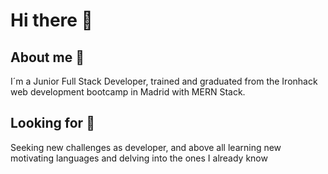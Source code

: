 # Hi there 👋

## About me 🐸
I´m a Junior Full Stack Developer, trained and graduated from the Ironhack web development bootcamp in Madrid with MERN Stack.

## Looking for 🔭

Seeking new challenges as developer, and above all learning new motivating languages and delving into the ones I already know

